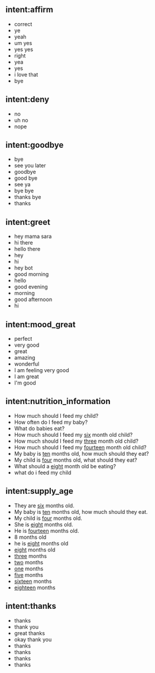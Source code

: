 ## intent:affirm
- correct
- ye
- yeah
- um yes
- yes yes
- right
- yea
- yes
- i love that
- bye

## intent:deny
- no
- uh no
- nope

## intent:goodbye
- bye
- see you later
- goodbye
- good bye
- see ya
- bye bye
- thanks bye
- thanks

## intent:greet
- hey mama sara
- hi there
- hello there
- hey
- hi
- hey bot
- good morning
- hello
- good evening
- morning
- good afternoon
- hi

## intent:mood_great
- perfect
- very good
- great
- amazing
- wonderful
- I am feeling very good
- I am great
- I'm good

## intent:nutrition_information
- How much should I feed my child?
- How often do I feed my baby?
- What do babies eat?
- How much should I feed my [six](months_old) month old child?
- How much should I feed my [three](months_old) month old child?
- How much should I feed my [fourteen](months_old) month old child?
- My baby is [ten](months_old) months old, how much should they eat?
- My child is [four](months_old) months old, what should they eat?
- What should a [eight](months_old) month old be eating?
- what do i feed my child

## intent:supply_age
- They are [six](months_old) months old.
- My baby is [ten](months_old) months old, how much should they eat.
- My child is [four](months_old) months old.
- She is [eight](months_old) months old.
- He is [fourteen](months_old) months old.
- 8 months old
- he is [eight](months_old) months old
- [eight](months_old) months old
- [three](months_old) months
- [two](months_old) months
- [one](months_old) months
- [five](months_old) months
- [sixteen](months_old) months
- [eighteen](months_old) months

## intent:thanks
- thanks
- thank you
- great thanks
- okay thank you
- thanks
- thanks
- thanks
- thanks
